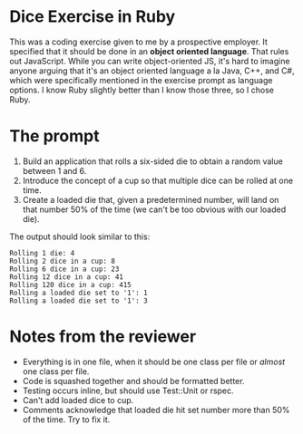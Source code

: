 # Dice Exercise in Ruby

This was a coding exercise given to me by a prospective employer. It specified that it should be done in an **object oriented language**. That rules out JavaScript. While you can write object-oriented JS, it's hard to imagine anyone arguing that it's an object oriented language a la Java, C++, and C#, which were specifically mentioned in the exercise prompt as language options. I know Ruby slightly better than I know those three, so I chose Ruby.

# The prompt

1. Build an application that rolls a six-sided die to obtain a random value between 1 and 6.
2. Introduce the concept of a cup so that multiple dice can be rolled at one time.
3. Create a loaded die that, given a predetermined number, will land on that number 50% of the time (we can't be too obvious with our loaded die).

The output should look similar to this:

```
Rolling 1 die: 4
Rolling 2 dice in a cup: 8
Rolling 6 dice in a cup: 23
Rolling 12 dice in a cup: 41
Rolling 120 dice in a cup: 415
Rolling a loaded die set to '1': 1
Rolling a loaded die set to '1': 3
```

# Notes from the reviewer

- Everything is in one file, when it should be one class per file or *almost* one class per file.
- Code is squashed together and should be formatted better.
- Testing occurs inline, but should use Test::Unit or rspec.
- Can't add loaded dice to cup.
- Comments acknowledge that loaded die hit set number more than 50% of the time. Try to fix it.
